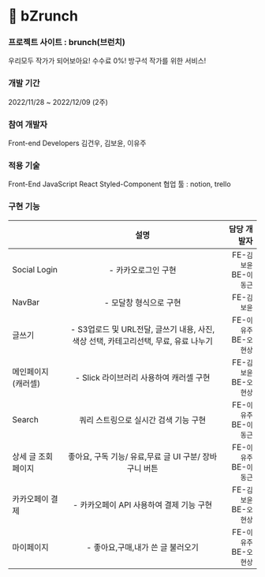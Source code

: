 # 🥨 bZrunch

### 프로젝트 사이트 : brunch(브런치)

<aside> 우리모두 작가가 되어보아요!
수수료 0%! 방구석 작가를 위한 서비스!
</aside>

### 개발 기간

2022/11/28 ~ 2022/12/09 (2주)

### 참여 개발자

Front-end Developers
김건우, 김보윤, 이유주

### 적용 기술

Front-End
JavaScript React Styled-Component
협업 툴 : notion, trello

### 구현 기능

||설명|담당 개발자|
|---|:---:|---:|
|Social Login|- 카카오로그인 구현|FE-`김보윤`<br>BE-`이동근`|
|NavBar|- 모달창 형식으로 구현|FE-`김보윤`|
|글쓰기|- S3업로드 및 URL전달, 글쓰기 내용, 사진, 색상 선택, 카테고리선택, 무료, 유료 나누기|FE-`이유주`<br>BE-`오현상`|
|메인페이지 (캐러셀)|- Slick 라이브러리 사용하여 캐러셀 구현|FE-`김보윤`<br>BE-`오현상`|
|Search|쿼리 스트링으로 실시간 검색 기능 구현|FE-`이유주`<br>BE-`이동근`|
|상세 글 조회 페이지|좋아요, 구독 기능/ 유료,무료 글 UI 구분/ 장바구니 버튼 |FE-`이유주`<br>BE-`이동근`|
|카카오페이 결제|- 카카오페이 API 사용하여 결제 기능 구현|FE-`김보윤`<br>BE-`오현상`|
|마이페이지|- 좋아요,구매,내가 쓴 글 불러오기|FE-`이유주`<br>BE-`오현상`|
